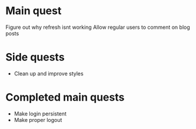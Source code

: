 # Main quest

Figure out why refresh isnt working
Allow regular users to comment on blog posts

# Side quests

- Clean up and improve styles

# Completed main quests

- Make login persistent
- Make proper logout
